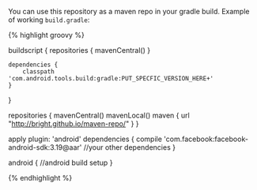 You can use this repository as a maven repo in your gradle build. Example of working `build.gradle`:

{% highlight groovy %}

buildscript {
    repositories {
        mavenCentral()
    }

    dependencies {
        classpath 'com.android.tools.build:gradle:PUT_SPECFIC_VERSION_HERE+'
    }
}

repositories {
    mavenCentral()
    mavenLocal()
    maven {
        url "http://bright.github.io/maven-repo/"
    }
}

apply plugin: 'android'
dependencies {
    compile 'com.facebook:facebook-android-sdk:3.19@aar'
    //your other dependencies
}

android {
  //android build setup
}

{% endhighlight %}
